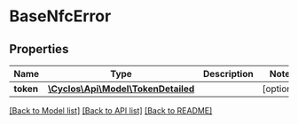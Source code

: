 # BaseNfcError

## Properties
Name | Type | Description | Notes
------------ | ------------- | ------------- | -------------
**token** | [**\Cyclos\Api\Model\TokenDetailed**](TokenDetailed.md) |  | [optional] 

[[Back to Model list]](../../README.md#documentation-for-models) [[Back to API list]](../../README.md#documentation-for-api-endpoints) [[Back to README]](../../README.md)

